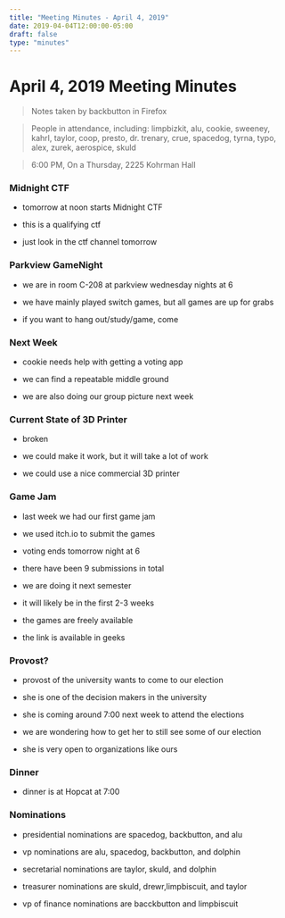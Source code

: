 ```yaml
---
title: "Meeting Minutes - April 4, 2019"
date: 2019-04-04T12:00:00-05:00
draft: false
type: "minutes"
---
```


# April 4, 2019 Meeting Minutes
> Notes taken by backbutton in Firefox

> People in attendance, including: limpbizkit, alu, cookie, sweeney, kahrl, taylor, coop, presto, dr. trenary, crue, spacedog, tyrna, typo, alex, zurek, aerospice, skuld

> 6:00 PM, On a Thursday, 2225 Kohrman Hall

### Midnight CTF

* tomorrow at noon starts Midnight CTF

* this is a qualifying ctf

* just look in the ctf channel tomorrow

### Parkview GameNight

* we are in room C-208 at parkview wednesday nights at 6

* we have mainly played switch games, but all games are up for grabs

* if you want to hang out/study/game, come

### Next Week

* cookie needs help with getting a voting app

* we can find a repeatable middle ground

* we are also doing our group picture next week

### Current State of 3D Printer

* broken

* we could make it work, but it will take a lot of work

* we could use a nice commercial 3D printer

### Game Jam

* last week we had our first game jam

* we used itch.io to submit the games

* voting ends tomorrow night at 6

* there have been 9 submissions in total

* we are doing it next semester

* it will likely be in the first 2-3 weeks

* the games are freely available

* the link is available in geeks

### Provost?

* provost of the university wants to come to our election

* she is one of the decision makers in the university

* she is coming around 7:00 next week to attend the elections

* we are wondering how to get her to still see some of our election

* she is very open to organizations like ours

### Dinner

* dinner is at Hopcat at 7:00

### Nominations

* presidential nominations are spacedog, backbutton, and alu

* vp nominations are alu, spacedog, backbutton, and dolphin

* secretarial nominations are taylor, skuld, and dolphin

* treasurer nominations are skuld, drewr,limpbiscuit, and taylor

* vp of finance nominations are bacckbutton and limpbiscuit
